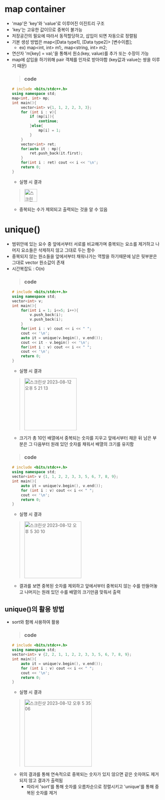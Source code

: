 # map container
- 'map'은 'key'와 'value'로 이루어진 이진트리 구조
- 'key'는 고유한 값이므로 중복이 불가능
- 저장공간의 필요에 따라서 동적할당하고, 삽입이 되면 자동으로 정렬됨
- 기본 생성 방법은 map<[Data type1], [Data type2]> [변수이름];
  - ex) map<int, int> m1;, map<string, int> m2;
- 연산자 'm[key] = val;'을 통해서 원소(key, value)를 추가 또는 수장이 가능
- map에 삽입을 하기위해 pair 객체를 인자로 받아야함 (key값과 value는 쌍을 이루기 때문)
  > ### code
  ```cpp
  # include <bits/stdc++.h>
  using namespace std;
  map<int, int> mp;
  int main(){
      vector<int> v{1, 1, 2, 2, 3, 3};
      for (int i : v){
          if (mp[i]){
              continue;
          }else{
              mp[i] = 1;
          }
      }
      vector<int> ret;
      for(auto it : mp){
          ret.push_back(it.first);
      }
      for(int i : ret) cout << i << '\n';
      return 0;
  }
  ```
  - 실행 시 결과
  > <img width="41" alt="스크린샷 2023-08-12 오후 4 56 05" src="https://github.com/ajhwan/Algorithm_study/assets/129160008/41c0d1d4-df83-44ea-a878-173fc97345e4">
  - 중복되는 수가 제외되고 출력되는 것을 알 수 있음

# unique()
- 범위안에 있는 요수 중 앞에서부터 서로를 비교해가며 중복되는 요소를 제거하고 나머지 요소들은 삭제하지 않고 그대로 두는 함수
- 중복되지 않는 원소들을 앞에서부터 채워나가는 역할을 하기때문에 남은 뒷부분은 그대로 vector 원소값이 존재
- 시간복잡도 : O(n)
  > ### code
  ```cpp
  # include <bits/stdc++.h>
  using namespace std;
  vector<int> v;
  int main(){
      for(int i = 1; i<=5; i++){
          v.push_back(i);
          v.push_back(i);
      }
      for(int i : v) cout << i << " ";
      cout << '\n';
      auto it = unique(v.begin(), v.end());
      cout << it - v.begin() << '\n';
      for(int i : v) cout << i << " ";
      cout << '\n';
      return 0;
  }
  ```
  - 실행 시 결과
  > <img width="169" alt="스크린샷 2023-08-12 오후 5 21 13" src="https://github.com/ajhwan/Algorithm_study/assets/129160008/788e68a1-4097-4169-80a4-867a462c0490">
  - 크기가 총 10인 배열에서 중복되는 숫자를 지우고 앞에서부터 채운 뒤 남은 부분은 그 다음부터 원래 있던 숫자를 채워서 배열의 크기를 유지함
  > ### code
  ```cpp
  # include <bits/stdc++.h>
  using namespace std;
  vector<int> v {1, 1, 2, 2, 3, 3, 5, 6, 7, 8, 9};
  int main(){
      auto it = unique(v.begin(), v.end());
      for (int i : v) cout << i << " ";
      cout << '\n';
      return 0;
  }
  ```
  - 실행 시 결과
  > <img width="184" alt="스크린샷 2023-08-12 오후 5 30 10" src="https://github.com/ajhwan/Algorithm_study/assets/129160008/90f8a763-f36c-4a24-aeba-0028d5b11a1e">
  - 결과를 보면 중복된 숫자를 제외하고 앞에서부터 중복되지 않는 수를 만들어놓고 나머지는 원래 있던 수를 배열의 크기만큼 맞춰서 출력

## unique()의 활용 방법
- sort와 함께 사용하여 활용
  > ### code
  ```cpp
  # include <bits/stdc++.h>
  using namespace std;
  vector<int> v {2, 2, 1, 1, 2, 2, 3, 3, 5, 6, 7, 8, 9};
  int main(){
      auto it = unique(v.begin(), v.end());
      for (int i : v) cout << i << " ";
      cout << '\n';
      return 0;
  }
  ```
  - 실행 시 결과
  > <img width="218" alt="스크린샷 2023-08-12 오후 5 35 06" src="https://github.com/ajhwan/Algorithm_study/assets/129160008/b652fbb2-3084-4cf5-90fb-48462f939704">
  - 위의 결과를 통해 연속적으로 중복되는 숫자가 있지 않으면 같은 숫자여도 제거되지 않고 결과가 출력됨
    - 따라서 'sort'를 통해 숫자를 오름차순으로 정렬시키고 'unique'를 통해 중복된 숫자를 제거
    

